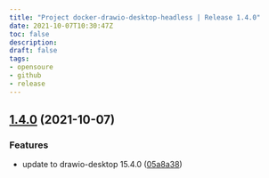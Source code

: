 ```yaml
---
title: "Project docker-drawio-desktop-headless | Release 1.4.0"
date: 2021-10-07T10:30:47Z
toc: false
description: 
draft: false
tags:
- opensoure
- github
- release
---
```

## [1.4.0](https://github.com/rlespinasse/docker-drawio-desktop-headless/compare/1.3.0...1.4.0) (2021-10-07)


### Features

* update to drawio-desktop 15.4.0 ([05a8a38](https://github.com/rlespinasse/docker-drawio-desktop-headless/commit/05a8a3828ea3a84fc1911d9f2b2b39792e65ca88))



